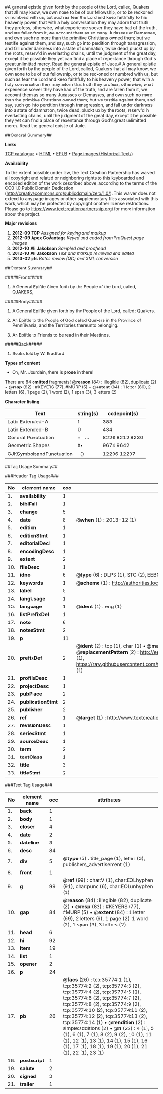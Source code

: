 #A general epistle given forth by the people of the Lord, called, Quakers that all may know, we own none to be of our fellowship, or to be reckoned or numbred with us, but such as fear the Lord and keep faithfully to his heavenly power, that with a holy conversation they may adorn that truth they profess, otherwise, what experience soever they have had of the truth, and are fallen from it, we account them as so many Judasses or Demasses, and own such no more than the primitive Christians owned them; but we testifie against them, and say, such go into perdition through transgression, and fall under darkness into a state of damnation, twice dead, pluckt up by the roots, reserv'd in everlasting chains, until the judgment of the great day, except it be possible they yet can find a place of repentance through God's great unlimitted mercy. Read the general epistle of Jude.#
A general epistle given forth by the people of the Lord, called, Quakers that all may know, we own none to be of our fellowship, or to be reckoned or numbred with us, but such as fear the Lord and keep faithfully to his heavenly power, that with a holy conversation they may adorn that truth they profess, otherwise, what experience soever they have had of the truth, and are fallen from it, we account them as so many Judasses or Demasses, and own such no more than the primitive Christians owned them; but we testifie against them, and say, such go into perdition through transgression, and fall under darkness into a state of damnation, twice dead, pluckt up by the roots, reserv'd in everlasting chains, until the judgment of the great day, except it be possible they yet can find a place of repentance through God's great unlimitted mercy. Read the general epistle of Jude.

##General Summary##

**Links**

[TCP catalogue](http://www.ota.ox.ac.uk/tcp/)  • 
[HTML](http://tei.it.ox.ac.uk/tcp/Texts-HTML/free/A42/A42606.html)  • 
[EPUB](http://tei.it.ox.ac.uk/tcp/Texts-EPUB/free/A42/A42606.epub) • 
[Page images (Historical Texts)](https://historicaltexts.jisc.ac.uk/eebo-99831311e)

**Availability**

To the extent possible under law, the Text Creation Partnership has waived all copyright and related or neighboring rights to this keyboarded and encoded edition of the work described above, according to the terms of the CC0 1.0 Public Domain Dedication (http://creativecommons.org/publicdomain/zero/1.0/). This waiver does not extend to any page images or other supplementary files associated with this work, which may be protected by copyright or other license restrictions. Please go to https://www.textcreationpartnership.org/ for more information about the project.

**Major revisions**

1. __2012-09__ __TCP__ *Assigned for keying and markup*
1. __2012-09__ __Apex CoVantage__ *Keyed and coded from ProQuest page images*
1. __2012-10__ __Ali Jakobson__ *Sampled and proofread*
1. __2012-10__ __Ali Jakobson__ *Text and markup reviewed and edited*
1. __2013-02__ __pfs__ *Batch review (QC) and XML conversion*

##Content Summary##

#####Front#####

1. A General Epiſtle Given forth by the People of the Lord, called, QƲAKERS,

#####Body#####

1. A General Epiſtle given forth by the People of the Lord, called; Quakers.

1. An Epiſtle to the People of God called Quakers in the Province of Pennſilvania, and the Territories thereunto belonging.

1. An Epiſtle to Friends to be read in their Meetings.

#####Back#####

1. Books ſold by W. Bradford.

**Types of content**

  * Oh, Mr. Jourdain, there is **prose** in there!

There are 84 **omitted** fragments! 
 @__reason__ (84) : illegible (82), duplicate (2)  •  @__resp__ (82) : #KEYERS (77), #MURP (5)  •  @__extent__ (84) : 1 letter (69), 2 letters (6), 1 page (2), 1 word (2), 1 span (3), 3 letters (2)

**Character listing**


|Text|string(s)|codepoint(s)|
|---|---|---|
|Latin Extended-A|ſ|383|
|Latin Extended-B|Ʋ|434|
|General Punctuation|•—…|8226 8212 8230|
|Geometric Shapes|◊▪|9674 9642|
|CJKSymbolsandPunctuation|〈〉|12296 12297|

##Tag Usage Summary##

###Header Tag Usage###

|No|element name|occ|attributes|
|---|---|---|---|
|1.|__availability__|1||
|2.|__biblFull__|1||
|3.|__change__|5||
|4.|__date__|8| @__when__ (1) : 2013-12 (1)|
|5.|__edition__|1||
|6.|__editionStmt__|1||
|7.|__editorialDecl__|1||
|8.|__encodingDesc__|1||
|9.|__extent__|2||
|10.|__fileDesc__|1||
|11.|__idno__|6| @__type__ (6) : DLPS (1), STC (2), EEBO-CITATION (1), PROQUEST (1), VID (1)|
|12.|__keywords__|1| @__scheme__ (1) : http://authorities.loc.gov/ (1)|
|13.|__label__|5||
|14.|__langUsage__|1||
|15.|__language__|1| @__ident__ (1) : eng (1)|
|16.|__listPrefixDef__|1||
|17.|__note__|6||
|18.|__notesStmt__|2||
|19.|__p__|11||
|20.|__prefixDef__|2| @__ident__ (2) : tcp (1), char (1)  •  @__matchPattern__ (2) : ([0-9\-]+):([0-9IVX]+) (1), (.+) (1)  •  @__replacementPattern__ (2) : http://eebo.chadwyck.com/downloadtiff?vid=$1&page=$2 (1), https://raw.githubusercontent.com/textcreationpartnership/Texts/master/tcpchars.xml#$1 (1)|
|21.|__profileDesc__|1||
|22.|__projectDesc__|1||
|23.|__pubPlace__|2||
|24.|__publicationStmt__|2||
|25.|__publisher__|2||
|26.|__ref__|1| @__target__ (1) : http://www.textcreationpartnership.org/docs/. (1)|
|27.|__revisionDesc__|1||
|28.|__seriesStmt__|1||
|29.|__sourceDesc__|1||
|30.|__term__|2||
|31.|__textClass__|1||
|32.|__title__|3||
|33.|__titleStmt__|2||


###Text Tag Usage###

|No|element name|occ|attributes|
|---|---|---|---|
|1.|__back__|1||
|2.|__body__|1||
|3.|__closer__|4||
|4.|__date__|2||
|5.|__dateline__|3||
|6.|__desc__|84||
|7.|__div__|5| @__type__ (5) : title_page (1), letter (3), publishers_advertisement (1)|
|8.|__front__|1||
|9.|__g__|99| @__ref__ (99) : char:V (1), char:EOLhyphen (91), char:punc (6), char:EOLunhyphen (1)|
|10.|__gap__|84| @__reason__ (84) : illegible (82), duplicate (2)  •  @__resp__ (82) : #KEYERS (77), #MURP (5)  •  @__extent__ (84) : 1 letter (69), 2 letters (6), 1 page (2), 1 word (2), 1 span (3), 3 letters (2)|
|11.|__head__|6||
|12.|__hi__|92||
|13.|__item__|19||
|14.|__list__|1||
|15.|__opener__|2||
|16.|__p__|24||
|17.|__pb__|26| @__facs__ (26) : tcp:35774:1 (1), tcp:35774:2 (2), tcp:35774:3 (2), tcp:35774:4 (2), tcp:35774:5 (2), tcp:35774:6 (2), tcp:35774:7 (2), tcp:35774:8 (2), tcp:35774:9 (2), tcp:35774:10 (2), tcp:35774:11 (2), tcp:35774:12 (2), tcp:35774:13 (2), tcp:35774:14 (1)  •  @__rendition__ (2) : simple:additions (2)  •  @__n__ (22) : 4 (1), 5 (1), 6 (1), 7 (1), 8 (2), 9 (2), 10 (1), 11 (1), 12 (1), 13 (1), 14 (1), 15 (1), 16 (1), 17 (1), 18 (1), 19 (1), 20 (1), 21 (1), 22 (1), 23 (1)|
|18.|__postscript__|1||
|19.|__salute__|2||
|20.|__signed__|2||
|21.|__trailer__|1||
